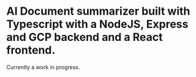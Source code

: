 # AI Document summarizer built with Typescript with a NodeJS, Express and GCP backend and a React frontend.

Currently a work in progress.